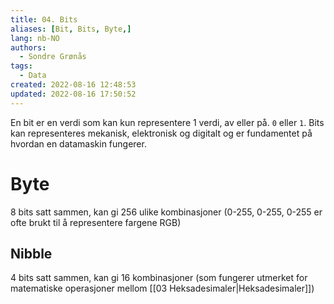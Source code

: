 ```yaml
---
title: 04. Bits
aliases: [Bit, Bits, Byte,]
lang: nb-NO
authors:
  - Sondre Grønås
tags:
  - Data
created: 2022-08-16 12:48:53
updated: 2022-08-16 17:50:52
---
```

En bit er en verdi som kan kun representere 1 verdi, av eller på. `0` eller `1`. Bits kan representeres mekanisk, elektronisk og digitalt og er fundamentet på hvordan en datamaskin fungerer.

# Byte
8 bits satt sammen, kan gi 256 ulike kombinasjoner (0-255, 0-255, 0-255 er ofte brukt til å representere fargene RGB)

## Nibble
4 bits satt sammen, kan gi 16 kombinasjoner (som fungerer utmerket for matematiske operasjoner mellom [[03 Heksadesimaler|Heksadesimaler]])
